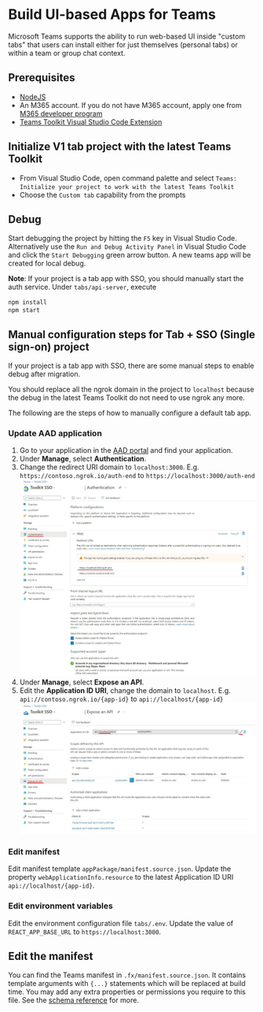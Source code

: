 # Build UI-based Apps for Teams
Microsoft Teams supports the ability to run web-based UI inside "custom tabs" that users can install either for just themselves (personal tabs) or within a team or group chat context.

## Prerequisites
- [NodeJS](https://nodejs.org/en/)
- An M365 account. If you do not have M365 account, apply one from [M365 developer program](https://developer.microsoft.com/en-us/microsoft-365/dev-program)
- [Teams Toolkit Visual Studio Code Extension](https://aka.ms/teams-toolkit) 

##  Initialize V1 tab project with the latest Teams Toolkit
- From Visual Studio Code, open command palette and select `Teams: Initialize your project to work with the latest Teams Toolkit`
- Choose the `Custom tab` capability from the prompts

## Debug
Start debugging the project by hitting the `F5` key in Visual Studio Code. Alternatively use the `Run and Debug Activity Panel` in Visual Studio Code and click the `Start Debugging` green arrow button. A new teams app will be created for local debug.

**Note**: If your project is a tab app with SSO, you should manually start the auth service. Under `tabs/api-server`, execute 
```
npm install
npm start
```

## Manual configuration steps for Tab + SSO (Single sign-on) project
If your project is a tab app with SSO, there are some manual steps to enable debug after migration.

You should replace all the ngrok domain in the project to `localhost` because the debug in the latest Teams Toolkit do not need to use ngrok any more.

The following are the steps of how to manually configure a default tab app.

### Update AAD application
1.	Go to your application in the [AAD portal](https://azure.microsoft.com/en-us/features/azure-portal/) and find your application.
2.	Under **Manage**, select **Authentication**.
3.	Change the redirect URI domain to `localhost:3000`. 
		E.g. `https://contoso.ngrok.io/auth-end` to `https://localhost:3000/auth-end`
		![update redirect url](../../images/vscode-extension/migrate-v1/migrate-v1-redirect-url.jpg)
4.	Under **Manage**, select **Expose an API**.
5.	Edit the **Application ID URI**, change the domain to `localhost`.
		E.g. `api://contoso.ngrok.io/{app-id}` to `api://localhost/{app-id}`
		![update application id uri](../../images/vscode-extension/migrate-v1/migrate-v1-application-id-uri.jpg)
 
### Edit manifest
Edit manifest template `appPackage/manifest.source.json`. Update the property `webApplicationInfo.resource` to the latest Application ID URI `api://localhost/{app-id}`.
### Edit environment variables
Edit the environment configuration file `tabs/.env`. Update the value of `REACT_APP_BASE_URL` to `https://localhost:3000`.


## Edit the manifest
You can find the Teams manifest in `.fx/manifest.source.json`. It contains template arguments with `{...}` statements which will be replaced at build time. You may add any extra properties or permissions you require to this file. See the [schema reference](https://docs.microsoft.com/en-us/microsoftteams/platform/resources/schema/manifest-schema) for more.
